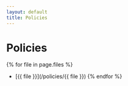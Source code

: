 ```yaml
---
layout: default
title: Policies
---
```


# Policies

{% for file in page.files %}
- [{{ file }}](/policies/{{ file }})
{% endfor %}
